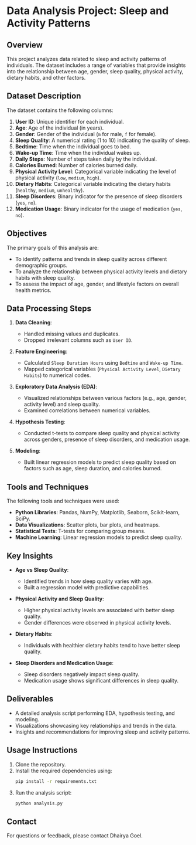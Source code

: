 # Data Analysis Project: Sleep and Activity Patterns

## Overview
This project analyzes data related to sleep and activity patterns of individuals. The dataset includes a range of variables that provide insights into the relationship between age, gender, sleep quality, physical activity, dietary habits, and other factors.

## Dataset Description
The dataset contains the following columns:

1. **User ID**: Unique identifier for each individual.
2. **Age**: Age of the individual (in years).
3. **Gender**: Gender of the individual (`m` for male, `f` for female).
4. **Sleep Quality**: A numerical rating (1 to 10) indicating the quality of sleep.
5. **Bedtime**: Time when the individual goes to bed.
6. **Wake-up Time**: Time when the individual wakes up.
7. **Daily Steps**: Number of steps taken daily by the individual.
8. **Calories Burned**: Number of calories burned daily.
9. **Physical Activity Level**: Categorical variable indicating the level of physical activity (`low`, `medium`, `high`).
10. **Dietary Habits**: Categorical variable indicating the dietary habits (`healthy`, `medium`, `unhealthy`).
11. **Sleep Disorders**: Binary indicator for the presence of sleep disorders (`yes`, `no`).
12. **Medication Usage**: Binary indicator for the usage of medication (`yes`, `no`).

## Objectives
The primary goals of this analysis are:
- To identify patterns and trends in sleep quality across different demographic groups.
- To analyze the relationship between physical activity levels and dietary habits with sleep quality.
- To assess the impact of age, gender, and lifestyle factors on overall health metrics.

## Data Processing Steps
1. **Data Cleaning**:
   - Handled missing values and duplicates.
   - Dropped irrelevant columns such as `User ID`.

2. **Feature Engineering**:
   - Calculated `Sleep Duration Hours` using `Bedtime` and `Wake-up Time`.
   - Mapped categorical variables (`Physical Activity Level`, `Dietary Habits`) to numerical codes.

3. **Exploratory Data Analysis (EDA)**:
   - Visualized relationships between various factors (e.g., age, gender, activity level) and sleep quality.
   - Examined correlations between numerical variables.

4. **Hypothesis Testing**:
   - Conducted t-tests to compare sleep quality and physical activity across genders, presence of sleep disorders, and medication usage.

5. **Modeling**:
   - Built linear regression models to predict sleep quality based on factors such as age, sleep duration, and calories burned.

## Tools and Techniques
The following tools and techniques were used:
- **Python Libraries**: Pandas, NumPy, Matplotlib, Seaborn, Scikit-learn, SciPy.
- **Data Visualizations**: Scatter plots, bar plots, and heatmaps.
- **Statistical Tests**: T-tests for comparing group means.
- **Machine Learning**: Linear regression models to predict sleep quality.

## Key Insights
- **Age vs Sleep Quality**:
  - Identified trends in how sleep quality varies with age.
  - Built a regression model with predictive capabilities.

- **Physical Activity and Sleep Quality**:
  - Higher physical activity levels are associated with better sleep quality.
  - Gender differences were observed in physical activity levels.

- **Dietary Habits**:
  - Individuals with healthier dietary habits tend to have better sleep quality.

- **Sleep Disorders and Medication Usage**:
  - Sleep disorders negatively impact sleep quality.
  - Medication usage shows significant differences in sleep quality.

## Deliverables
- A detailed analysis script performing EDA, hypothesis testing, and modeling.
- Visualizations showcasing key relationships and trends in the data.
- Insights and recommendations for improving sleep and activity patterns.

## Usage Instructions
1. Clone the repository.
2. Install the required dependencies using:
   ```bash
   pip install -r requirements.txt
   ```
3. Run the analysis script:
   ```bash
   python analysis.py
   ```

## Contact
For questions or feedback, please contact Dhairya Goel.


